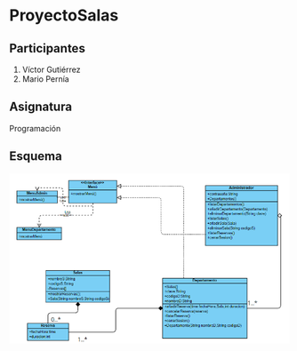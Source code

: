 # ProyectoSalas
## Participantes
1. Víctor Gutiérrez
2. Mario Pernía

## Asignatura
Programación 

## Esquema
![](Esquema%20Relaciones.png)
